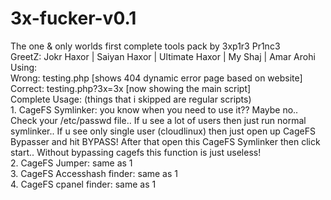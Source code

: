 # 3x-fucker-v0.1
The one &amp; only worlds first complete tools pack by 3xp1r3 Pr1nc3
<br>
GreetZ: Jokr Haxor | Saiyan Haxor | Ultimate Haxor | My Shaj | Amar Arohi <br>
Using: <br>
        Wrong: testing.php [shows 404 dynamic error page based on website] <br>
        Correct: testing.php?3x=3x [now showing the main script] <br>
Complete Usage: (things that i skipped are regular scripts)<br>
                1. CageFS Symlinker: you know when you need to use it?? Maybe no.. Check your /etc/passwd file.. If u see a lot of users then just run normal symlinker.. If u see only single user (cloudlinux) then just open up CageFS Bypasser and hit BYPASS! After that open this CageFS Symlinker then click start.. Without bypassing cagefs this function is just useless! <br>
                2. CageFS Jumper: same as 1 <br>
                3. CageFS Accesshash finder: same as 1 <br>
                4. CageFS cpanel finder: same as 1 <br>
